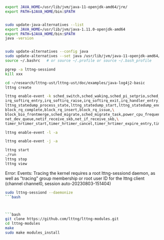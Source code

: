 ```bash
export JAVA_HOME=/usr/lib/jvm/java-11-openjdk-amd64/jre/
export PATH=$JAVA_HOME/bin:$PATH


sudo update-java-alternatives --list
export JAVA_HOME=/usr/lib/jvm/java-1.11.0-openjdk-amd64
export PATH=$JAVA_HOME/bin:$PATH
java -version


sudo update-alternatives --config java
sudo update-alternatives --set java /usr/lib/jvm/java-11-openjdk-amd64/bin/java
source ~/.bashrc   # or source ~/.profile or source ~/.bash_profile

```

```bash
pgrep -a lttng-sessiond
kill xxx
```

```bash
cd ~/research/lttng-ust/lttng-ust/doc/examples/java-log4j2-basic
lttng create
```

```bash
lttng enable-event -k sched_switch,sched_waking,sched_pi_setprio,sched_process_fork,sched_process_exit,sched_process_free,sched_wakeup,\
irq_softirq_entry,irq_softirq_raise,irq_softirq_exit,irq_handler_entry,irq_handler_exit,\
lttng_statedump_process_state,lttng_statedump_start,lttng_statedump_end,lttng_statedump_network_interface,lttng_statedump_block_device,\
block_rq_complete,block_rq_insert,block_rq_issue,\
block_bio_frontmerge,sched_migrate,sched_migrate_task,power_cpu_frequency,\
net_dev_queue,netif_receive_skb,net_if_receive_skb,\
timer_hrtimer_start,timer_hrtimer_cancel,timer_hrtimer_expire_entry,timer_hrtimer_expire_exit
```

```bash
lttng enable-event -l -a
```

```bash
lttng enable-event -j -a
```


```bash
lttng start
./run
lttng stop
lttng view
```

Error: Events: Tracing the kernel requires a root lttng-sessiond daemon, as well as "tracing" group membership or root user ID for the lttng client (channel channel0, session auto-20230803-151404)

```bash
sudo lttng-sessiond --daemonize
```bash



```bash
git clone https://github.com/lttng/lttng-modules.git
cd lttng-modules
make
sudo make modules_install
```




